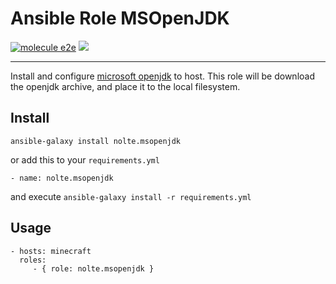 Ansible Role MSOpenJDK
=========

[![molecule e2e](https://github.com/nolte/ansible-role-msopenjdk/workflows/molecule%20e2e/badge.svg)](https://github.com/nolte/ansible-role-msopenjdk/actions?query=workflow%3A%22molecule+e2e%22) [![](https://img.shields.io/github/release/nolte/ansible-role-msopenjdk.svg)](https://github.com/nolte/ansible-role-msopenjdk)

---

Install and configure [microsoft openjdk](https://docs.microsoft.com/de-de/java/openjdk/install) to host. This role will be download the openjdk archive, and place it to the local filesystem.

## Install

```
ansible-galaxy install nolte.msopenjdk
```

or add this to your ``requirements.yml``

```
- name: nolte.msopenjdk
```

and execute ``ansible-galaxy install -r requirements.yml``

## Usage

```
- hosts: minecraft
  roles:
     - { role: nolte.msopenjdk }
```
